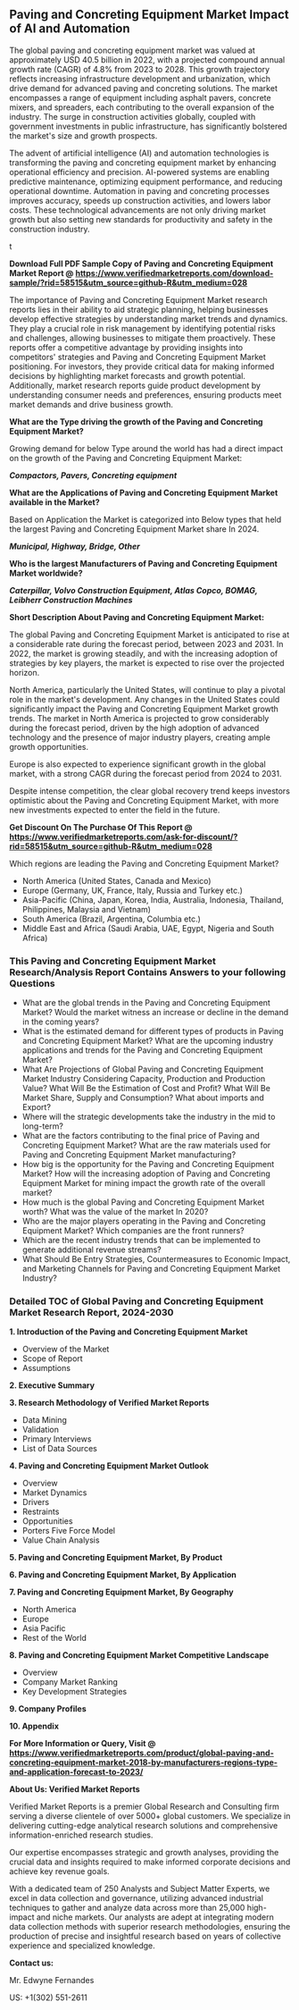 <h2>Paving and Concreting Equipment Market Impact of AI and Automation</h2><p>The global paving and concreting equipment market was valued at approximately USD 40.5 billion in 2022, with a projected compound annual growth rate (CAGR) of 4.8% from 2023 to 2028. This growth trajectory reflects increasing infrastructure development and urbanization, which drive demand for advanced paving and concreting solutions. The market encompasses a range of equipment including asphalt pavers, concrete mixers, and spreaders, each contributing to the overall expansion of the industry. The surge in construction activities globally, coupled with government investments in public infrastructure, has significantly bolstered the market's size and growth prospects.</p><p>The advent of artificial intelligence (AI) and automation technologies is transforming the paving and concreting equipment market by enhancing operational efficiency and precision. AI-powered systems are enabling predictive maintenance, optimizing equipment performance, and reducing operational downtime. Automation in paving and concreting processes improves accuracy, speeds up construction activities, and lowers labor costs. These technological advancements are not only driving market growth but also setting new standards for productivity and safety in the construction industry.</p>t</p><p id="" class=""><strong>Download Full PDF Sample Copy of Paving and Concreting Equipment Market Report @ <a href="https://www.verifiedmarketreports.com/download-sample/?rid=58515&utm_source=github-R&utm_medium=028" target="_blank">https://www.verifiedmarketreports.com/download-sample/?rid=58515&utm_source=github-R&utm_medium=028</a></strong></p><p>The importance of&nbsp;Paving and Concreting Equipment Market research reports lies in their ability to aid strategic planning, helping businesses develop effective strategies by understanding market trends and dynamics. They play a crucial role in risk management by identifying potential risks and challenges, allowing businesses to mitigate them proactively. These reports offer a competitive advantage by providing insights into competitors' strategies and Paving and Concreting Equipment Market positioning. For investors, they provide critical data for making informed decisions by highlighting market forecasts and growth potential. Additionally, market research reports guide product development by understanding consumer needs and preferences, ensuring products meet market demands and drive business growth.</p><p><strong>What are the&nbsp;Type driving the growth of the Paving and Concreting Equipment Market?</strong></p><p id="" class="">Growing demand for below Type around the world has had a direct impact on the growth of the Paving and Concreting Equipment Market:</p><em><strong>Compactors, Pavers, Concreting equipment</strong></em></p><strong>What are the&nbsp;Applications&nbsp;of Paving and Concreting Equipment Market available in the Market?</strong></p><p id="" class="">Based on Application the Market is categorized into Below types that held the largest Paving and Concreting Equipment Market share In 2024.</p><em><strong>Municipal, Highway, Bridge, Other</strong></em></p><strong>Who is the largest Manufacturers of Paving and Concreting Equipment Market worldwide?</strong></p><p><em><strong>Caterpillar, Volvo Construction Equipment, Atlas Copco, BOMAG, Leibherr Construction Machines</strong></em></p><p id="" class=""><strong>Short Description About Paving and Concreting Equipment Market:</strong></p><p>The global Paving and Concreting Equipment Market is anticipated to rise at a considerable rate during the forecast period, between 2023 and 2031. In 2022, the market is growing steadily, and with the increasing adoption of strategies by key players, the market is expected to rise over the projected horizon.</p><p>North America, particularly the United States, will continue to play a pivotal role in the market's development. Any changes in the United States could significantly impact the Paving and Concreting Equipment Market growth trends. The market in North America is projected to grow considerably during the forecast period, driven by the high adoption of advanced technology and the presence of major industry players, creating ample growth opportunities.</p><p>Europe is also expected to experience significant growth in the global market, with a strong CAGR during the forecast period from 2024 to 2031.</p><p>Despite intense competition, the clear global recovery trend keeps investors optimistic about the Paving and Concreting Equipment Market, with more new investments expected to enter the field in the future.</p><p id="" class=""><strong>Get Discount On The Purchase Of This Report @ <a href="https://www.verifiedmarketreports.com/ask-for-discount/?rid=58515&utm_source=github-R&utm_medium=028" target="_blank">https://www.verifiedmarketreports.com/ask-for-discount/?rid=58515&utm_source=github-R&utm_medium=028</a></strong></p>Which regions are leading the Paving and Concreting Equipment Market?</p><ul><li>North America (United States, Canada and Mexico)</li><li>Europe (Germany, UK, France, Italy, Russia and Turkey etc.)</li><li>Asia-Pacific (China, Japan, Korea, India, Australia, Indonesia, Thailand, Philippines, Malaysia and Vietnam)</li><li>South America (Brazil, Argentina, Columbia etc.)</li><li>Middle East and Africa (Saudi Arabia, UAE, Egypt, Nigeria and South Africa)</li></ul><h3 id="" class="">This Paving and Concreting Equipment Market Research/Analysis Report Contains Answers to your following Questions</h3><ul><li>What are the global trends in the Paving and Concreting Equipment Market? Would the market witness an increase or decline in the demand in the coming years?</li><li>What is the estimated demand for different types of products in Paving and Concreting Equipment Market? What are the upcoming industry applications and trends for the Paving and Concreting Equipment Market?</li><li>What Are Projections of Global Paving and Concreting Equipment Market Industry Considering Capacity, Production and Production Value? What Will Be the Estimation of Cost and Profit? What Will Be Market Share, Supply and Consumption? What about imports and Export?</li><li>Where will the strategic developments take the industry in the mid to long-term?</li><li>What are the factors contributing to the final price of Paving and Concreting Equipment Market? What are the raw materials used for Paving and Concreting Equipment Market manufacturing?</li><li>How big is the opportunity for the Paving and Concreting Equipment Market? How will the increasing adoption of Paving and Concreting Equipment Market for mining impact the growth rate of the overall market?</li><li>How much is the global Paving and Concreting Equipment Market worth? What was the value of the market In 2020?</li><li>Who are the major players operating in the Paving and Concreting Equipment Market? Which companies are the front runners?</li><li>Which are the recent industry trends that can be implemented to generate additional revenue streams?</li><li>What Should Be Entry Strategies, Countermeasures to Economic Impact, and Marketing Channels for Paving and Concreting Equipment Market Industry?</li></ul><h3 id="" class="">Detailed TOC of Global Paving and Concreting Equipment Market Research Report, 2024-2030</h3><p id="" class=""><strong>1. Introduction of the Paving and Concreting Equipment Market</strong></p><ul><li>Overview of the Market</li><li>Scope of Report</li><li>Assumptions</li></ul><p id="" class=""><strong>2. Executive Summary</strong></p><p id="" class=""><strong>3. Research Methodology of Verified Market Reports</strong></p><ul><li>Data Mining</li><li>Validation</li><li>Primary Interviews</li><li>List of Data Sources</li></ul><p id="" class=""><strong>4. Paving and Concreting Equipment Market Outlook</strong></p><ul><li>Overview</li><li>Market Dynamics</li><li>Drivers</li><li>Restraints</li><li>Opportunities</li><li>Porters Five Force Model</li><li>Value Chain Analysis</li></ul><p id="" class=""><strong>5. Paving and Concreting Equipment Market, By Product</strong></p><p id="" class=""><strong>6. Paving and Concreting Equipment Market, By Application</strong></p><p id="" class=""><strong>7. Paving and Concreting Equipment Market, By Geography</strong></p><ul><li>North America</li><li>Europe</li><li>Asia Pacific</li><li>Rest of the World</li></ul><p id="" class=""><strong>8. Paving and Concreting Equipment Market Competitive Landscape</strong></p><ul><li>Overview</li><li>Company Market Ranking</li><li>Key Development Strategies</li></ul><p id="" class=""><strong>9. Company Profiles</strong></p><p id="" class=""><strong>10. Appendix</strong></p><p id="" class=""><strong>For More Information or Query, Visit @ <a href="https://www.verifiedmarketreports.com/product/global-paving-and-concreting-equipment-market-2018-by-manufacturers-regions-type-and-application-forecast-to-2023/" target="_blank">https://www.verifiedmarketreports.com/product/global-paving-and-concreting-equipment-market-2018-by-manufacturers-regions-type-and-application-forecast-to-2023/</a></strong></p><p id="" class=""><strong>About Us: Verified Market Reports</strong></p><p id="" class="">Verified Market Reports is a premier Global Research and Consulting firm serving a diverse clientele of over 5000+ global customers. We specialize in delivering cutting-edge analytical research solutions and comprehensive information-enriched research studies.</p><p id="" class="">Our expertise encompasses strategic and growth analyses, providing the crucial data and insights required to make informed corporate decisions and achieve key revenue goals.</p><p id="" class="">With a dedicated team of 250 Analysts and Subject Matter Experts, we excel in data collection and governance, utilizing advanced industrial techniques to gather and analyze data across more than 25,000 high-impact and niche markets. Our analysts are adept at integrating modern data collection methods with superior research methodologies, ensuring the production of precise and insightful research based on years of collective experience and specialized knowledge.</p><p id="" class=""><strong>Contact us:</strong></p><p id="" class="">Mr. Edwyne Fernandes</p><p id="" class="">US: +1(302) 551-2611</p>